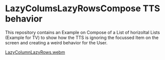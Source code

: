 # LazyColumsLazyRowsCompose TTS behavior

This repository contains an Example on Compose of a List of horizoltal Lists (Example for TV) to show how the TTS is ignoring the focussed Item on the screen and creating a weird behavior for the User.

[LazyColumnLazyRows.webm](https://github.com/daduck88/LazyColumnLazyRowsCompose/assets/1002108/8294570d-35d0-41ab-8d9e-edd9979082ac)
